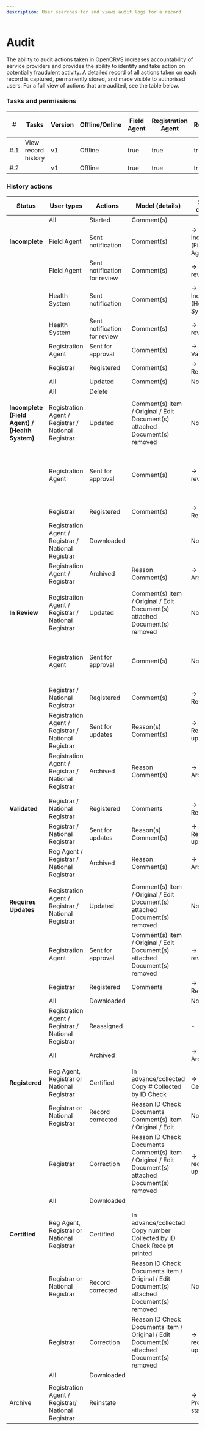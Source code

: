 ```yaml
---
description: User searches for and views audit logs for a record
---
```


# Audit

The ability to audit actions taken in OpenCRVS increases accountability of service providers and provides the ability to identify and take action on potentially fraudulent activity. A detailed record of all actions taken on each record is captured, permanently stored, and made visible to authorised users. For a full view of actions that are audited, see the table below.

### Tasks and permissions

<table><thead><tr><th>#</th><th>Tasks</th><th>Version</th><th>Offline/Online</th><th data-type="checkbox">Field Agent</th><th data-type="checkbox">Registration Agent</th><th data-type="checkbox">Registrar</th><th data-type="checkbox">National Registrar</th><th data-type="checkbox">Performance Manager</th><th data-type="checkbox">Local System Admin</th><th data-type="checkbox">National System Admin</th></tr></thead><tbody><tr><td>#.1</td><td>View record history</td><td>v1</td><td>Offline</td><td>true</td><td>true</td><td>true</td><td>true</td><td>false</td><td>false</td><td>false</td></tr><tr><td>#.2</td><td> </td><td>v1</td><td>Offline</td><td>true</td><td>true</td><td>true</td><td>true</td><td>false</td><td>false</td><td>false</td></tr></tbody></table>

### History actions

| Status                                         | User types                                          | Actions                      | Model (details)                                                                                      | Status change                | Workqueue                                                      |
| ---------------------------------------------- | --------------------------------------------------- | ---------------------------- | ---------------------------------------------------------------------------------------------------- | ---------------------------- | -------------------------------------------------------------- |
|                                                | All                                                 | Started                      | Comment(s)                                                                                           |                              |                                                                |
| **Incomplete**                                 | Field Agent                                         | Sent notification            | Comment(s)                                                                                           | → Incomplete (Field Agent)   | → In progress                                                  |
|                                                | Field Agent                                         | Sent notification for review | Comment(s)                                                                                           | → In review                  | → Ready for review                                             |
|                                                | Health System                                       | Sent notification            | Comment(s)                                                                                           | → Incomplete (Health System) | → In progress                                                  |
|                                                | Health System                                       | Sent notification for review | Comment(s)                                                                                           | → In review                  | → Ready for review                                             |
|                                                | Registration Agent                                  | Sent for approval            | Comment(s)                                                                                           | → Validated                  | → Ready for review                                             |
|                                                | Registrar                                           | Registered                   | Comment(s)                                                                                           | → Registered                 | → Ready to print                                               |
|                                                | All                                                 | Updated                      | Comment(s)                                                                                           | No change                    | No change                                                      |
|                                                | All                                                 | Delete                       |                                                                                                      |                              |                                                                |
|                                                |                                                     |                              |                                                                                                      |                              |                                                                |
| **Incomplete (Field Agent) / (Health System)** | Registration Agent / Registrar / National Registrar | Updated                      | Comment(s) Item / Original / Edit Document(s) attached Document(s) removed                           | No change                    |                                                                |
|                                                | Registration Agent                                  | Sent for approval            | Comment(s)                                                                                           | → In review                  | → Sent for approval (Reg Agent) → Ready for review (Registrar) |
|                                                | Registrar                                           | Registered                   | Comment(s)                                                                                           | → Registered                 | → Ready to print                                               |
|                                                | Registration Agent / Registrar / National Registrar | Downloaded                   |                                                                                                      | No change                    | No change                                                      |
|                                                | Registration Agent / Registrar                      | Archived                     | Reason Comment(s)                                                                                    | → Archived                   | → Archive                                                      |
|                                                |                                                     |                              |                                                                                                      |                              |                                                                |
| **In Review**                                  | Registration Agent / Registrar / National Registrar | Updated                      | Comment(s) Item / Original / Edit Document(s) attached Document(s) removed                           | No change                    | → Ready for review                                             |
|                                                | Registration Agent                                  | Sent for approval            | Comment(s)                                                                                           | No change                    | → Reg Agent - Sent for approval → Registrar - No change        |
|                                                | Registrar / National Registrar                      | Registered                   | Comment(s)                                                                                           | → Registered                 | → Ready to print                                               |
|                                                | Registration Agent / Registrar / National Registrar | Sent for updates             | Reason(s) Comment(s)                                                                                 | → Requires updates           | → Requires updates                                             |
|                                                | Registration Agent / Registrar / National Registrar | Archived                     | Reason Comment(s)                                                                                    | → Archived                   | →                                                              |
|                                                |                                                     |                              |                                                                                                      |                              |                                                                |
|                                                |                                                     |                              |                                                                                                      |                              |                                                                |
| **Validated**                                  | Registrar / National Registrar                      | Registered                   | Comments                                                                                             | → Registered                 | → Ready to print                                               |
|                                                | Registrar / National Registrar                      | Sent for updates             | Reason(s) Comment(s)                                                                                 | → Requires updates           | → Requires updates                                             |
|                                                | Reg Agent / Registrar / National Registrar          | Archived                     | Reason Comment(s)                                                                                    | → Archived                   | →                                                              |
|                                                |                                                     |                              |                                                                                                      |                              |                                                                |
| **Requires Updates**                           | Registration Agent / Registrar / National Registrar | Updated                      | Comment(s) Item / Original / Edit Document(s) attached Document(s) removed                           | No change                    |                                                                |
|                                                | Registration Agent                                  | Sent for approval            | Comment(s) Item / Original / Edit Document(s) attached Document(s) removed                           | → In review                  | → Ready for review                                             |
|                                                | Registrar                                           | Registered                   | Comments                                                                                             | → Registered                 | → Ready to print                                               |
|                                                | All                                                 | Downloaded                   |                                                                                                      | No change                    |                                                                |
|                                                | Registration Agent / Registrar / National Registrar | Reassigned                   |                                                                                                      | -                            | -                                                              |
|                                                | All                                                 | Archived                     |                                                                                                      | → Archived                   | → Archive                                                      |
|                                                |                                                     |                              |                                                                                                      |                              |                                                                |
| **Registered**                                 | Reg Agent, Registrar or National Registrar          | Certified                    | In advance/collected Copy # Collected by ID Check                                                    | → Certified                  | → Remove from ready to print                                   |
|                                                | Registrar or National Registrar                     | Record corrected             | Reason ID Check Documents Comment(s) Item / Original / Edit                                          | No change                    | → Ready to print                                               |
|                                                | Registrar                                           | Correction                   | Reason ID Check Documents Comment(s) Item / Original / Edit Document(s) attached Document(s) removed | → Record requires updates    | → Ready for review                                             |
|                                                | All                                                 | Downloaded                   |                                                                                                      |                              |                                                                |
|                                                |                                                     |                              |                                                                                                      |                              |                                                                |
|                                                |                                                     |                              |                                                                                                      |                              |                                                                |
| **Certified**                                  | Reg Agent, Registrar or National Registrar          | Certified                    | In advance/collected Copy number Collected by ID Check Receipt printed                               |                              |                                                                |
|                                                | Registrar or National Registrar                     | Record corrected             | Reason ID Check Documents Item / Original / Edit Document(s) attached Document(s) removed            | No change                    |                                                                |
|                                                | Registrar                                           | Correction                   | Reason ID Check Documents Item / Original / Edit Document(s) attached Document(s) removed            | → Record requires updates    | → Ready for review                                             |
|                                                | All                                                 | Downloaded                   |                                                                                                      |                              |                                                                |
|                                                |                                                     |                              |                                                                                                      |                              |                                                                |
| Archive                                        | Registration Agent / Registrar/ National Registrar  | Reinstate                    |                                                                                                      | → Previous status            | → Previous workqueue                                           |
